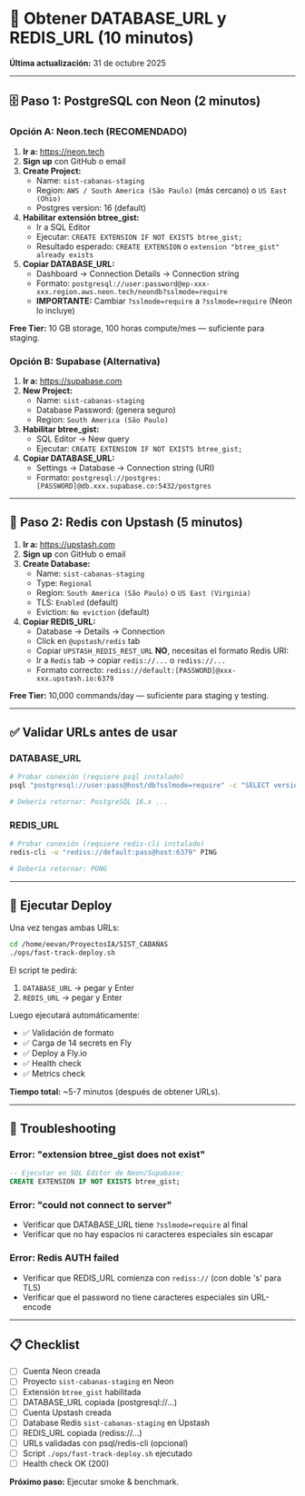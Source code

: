 # 🚀 Obtener DATABASE_URL y REDIS_URL (10 minutos)

**Última actualización:** 31 de octubre 2025

---

## 🗄️ Paso 1: PostgreSQL con Neon (2 minutos)

### Opción A: Neon.tech (RECOMENDADO)

1. **Ir a:** https://neon.tech
2. **Sign up** con GitHub o email
3. **Create Project:**
   - Name: `sist-cabanas-staging`
   - Region: `AWS / South America (São Paulo)` (más cercano) o `US East (Ohio)`
   - Postgres version: 16 (default)
4. **Habilitar extensión btree_gist:**
   - Ir a SQL Editor
   - Ejecutar: `CREATE EXTENSION IF NOT EXISTS btree_gist;`
   - Resultado esperado: `CREATE EXTENSION` o `extension "btree_gist" already exists`
5. **Copiar DATABASE_URL:**
   - Dashboard → Connection Details → Connection string
   - Formato: `postgresql://user:password@ep-xxx-xxx.region.aws.neon.tech/neondb?sslmode=require`
   - **IMPORTANTE:** Cambiar `?sslmode=require` a `?sslmode=require` (Neon lo incluye)

**Free Tier:** 10 GB storage, 100 horas compute/mes — suficiente para staging.

### Opción B: Supabase (Alternativa)

1. **Ir a:** https://supabase.com
2. **New Project:**
   - Name: `sist-cabanas-staging`
   - Database Password: (genera seguro)
   - Region: `South America (São Paulo)`
3. **Habilitar btree_gist:**
   - SQL Editor → New query
   - Ejecutar: `CREATE EXTENSION IF NOT EXISTS btree_gist;`
4. **Copiar DATABASE_URL:**
   - Settings → Database → Connection string (URI)
   - Formato: `postgresql://postgres:[PASSWORD]@db.xxx.supabase.co:5432/postgres`

---

## 🔴 Paso 2: Redis con Upstash (5 minutos)

1. **Ir a:** https://upstash.com
2. **Sign up** con GitHub o email
3. **Create Database:**
   - Name: `sist-cabanas-staging`
   - Type: `Regional`
   - Region: `South America (São Paulo)` o `US East (Virginia)`
   - TLS: `Enabled` (default)
   - Eviction: `No eviction` (default)
4. **Copiar REDIS_URL:**
   - Database → Details → Connection
   - Click en `@upstash/redis` tab
   - Copiar `UPSTASH_REDIS_REST_URL` **NO**, necesitas el formato Redis URI:
   - Ir a `Redis` tab → copiar `redis://...` o `rediss://...`
   - Formato correcto: `rediss://default:[PASSWORD]@xxx-xxx.upstash.io:6379`

**Free Tier:** 10,000 commands/day — suficiente para staging y testing.

---

## ✅ Validar URLs antes de usar

### DATABASE_URL
```bash
# Probar conexión (requiere psql instalado)
psql "postgresql://user:pass@host/db?sslmode=require" -c "SELECT version();"

# Debería retornar: PostgreSQL 16.x ...
```

### REDIS_URL
```bash
# Probar conexión (requiere redis-cli instalado)
redis-cli -u "rediss://default:pass@host:6379" PING

# Debería retornar: PONG
```

---

## 🚀 Ejecutar Deploy

Una vez tengas ambas URLs:

```bash
cd /home/eevan/ProyectosIA/SIST_CABAÑAS
./ops/fast-track-deploy.sh
```

El script te pedirá:
1. `DATABASE_URL` → pegar y Enter
2. `REDIS_URL` → pegar y Enter

Luego ejecutará automáticamente:
- ✅ Validación de formato
- ✅ Carga de 14 secrets en Fly
- ✅ Deploy a Fly.io
- ✅ Health check
- ✅ Metrics check

**Tiempo total:** ~5-7 minutos (después de obtener URLs).

---

## 🔧 Troubleshooting

### Error: "extension btree_gist does not exist"
```sql
-- Ejecutar en SQL Editor de Neon/Supabase:
CREATE EXTENSION IF NOT EXISTS btree_gist;
```

### Error: "could not connect to server"
- Verificar que DATABASE_URL tiene `?sslmode=require` al final
- Verificar que no hay espacios ni caracteres especiales sin escapar

### Error: Redis AUTH failed
- Verificar que REDIS_URL comienza con `rediss://` (con doble 's' para TLS)
- Verificar que el password no tiene caracteres especiales sin URL-encode

---

## 📋 Checklist

- [ ] Cuenta Neon creada
- [ ] Proyecto `sist-cabanas-staging` en Neon
- [ ] Extensión `btree_gist` habilitada
- [ ] DATABASE_URL copiada (postgresql://...)
- [ ] Cuenta Upstash creada
- [ ] Database Redis `sist-cabanas-staging` en Upstash
- [ ] REDIS_URL copiada (rediss://...)
- [ ] URLs validadas con psql/redis-cli (opcional)
- [ ] Script `./ops/fast-track-deploy.sh` ejecutado
- [ ] Health check OK (200)

**Próximo paso:** Ejecutar smoke & benchmark.
